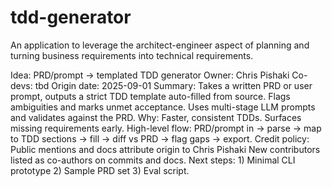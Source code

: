 # tdd-generator
An application to leverage the architect-engineer aspect of planning and turning business requirements into technical requirements.


Idea: PRD/prompt → templated TDD generator
Owner: Chris Pishaki   Co-devs: tbd
Origin date: 2025-09-01
Summary: Takes a written PRD or user prompt, outputs a strict TDD template auto-filled from source. Flags ambiguities and marks unmet acceptance. Uses multi-stage LLM prompts and validates against the PRD.
Why: Faster, consistent TDDs. Surfaces missing requirements early.
High-level flow: PRD/prompt in → parse → map to TDD sections → fill → diff vs PRD → flag gaps → export.
Credit policy: Public mentions and docs attribute origin to Chris Pishaki New contributors listed as co-authors on commits and docs.
Next steps: 1) Minimal CLI prototype 2) Sample PRD set 3) Eval script.
